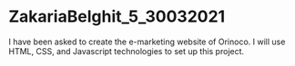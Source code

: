 # ZakariaBelghit_5_30032021
I have been asked to create the e-marketing website of Orinoco. 
I will use HTML, CSS, and Javascript technologies to set up this project. 
